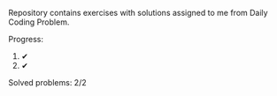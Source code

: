 Repository contains exercises with solutions assigned to me from Daily Coding Problem.

Progress:
1. ✔
2. ✔


Solved problems: 2/2